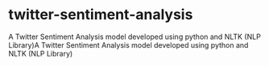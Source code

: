 # twitter-sentiment-analysis
A Twitter Sentiment Analysis model developed using python and NLTK (NLP Library)A Twitter Sentiment Analysis model developed using python and NLTK (NLP Library)
